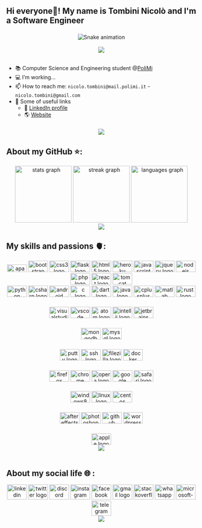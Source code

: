 <h2 align="left">Hi  everyone👋! My name is Tombini Nicolò and I'm a Software Engineer</h2>

###


<div align="center">
<img src="https://raw.githubusercontent.com/tombinic/tombinic/output/github-contribution-grid-snake-dark.svg" alt="Snake animation" />
</div>

<br>

<div align="center">
  <img src="https://profile-counter.glitch.me/tombinic/count.svg?"  />
</div>

<br>

- :books: Computer Science and Engineering student @[PoliMi](https://www.polimi.it/)
- :computer: I’m working...
- 📫 How to reach me: ```nicolo.tombini@mail.polimi.it``` - ```nicolo.tombini@gmail.com```
- :link: Some of useful links
  - :eyes: [LinkedIn profile](https://www.linkedin.com/in/nicol%C3%B2-tombini-124b52235/)
  - :earth_americas: [Website](https://nicolotombini.com/)
###

<div align="center">
  <img src="https://raw.githubusercontent.com/andreasbm/readme/master/assets/lines/rainbow.png"/>
</div>

## About my GitHub ⭐:
<div align="center">
  <img src="https://github-readme-stats.vercel.app/api?username=tombinic&hide_title=false&hide_rank=false&show_icons=true&include_all_commits=true&count_private=true&disable_animations=false&theme=vue-dark&locale=en&hide_border=true" height="150" alt="stats graph"  />
  <img src="https://streak-stats.demolab.com?user=tombinic&locale=en&mode=daily&theme=vue-dark&hide_border=true&border_radius=5" height="150" alt="streak graph"  />
    <img src="https://github-readme-stats.vercel.app/api/top-langs?username=tombinic&locale=en&hide_title=false&layout=compact&card_width=320&langs_count=8&theme=vue-dark&hide_border=true" height="150" alt="languages graph"  />
</div>
<div align="center">
  <img src="https://raw.githubusercontent.com/andreasbm/readme/master/assets/lines/rainbow.png"/>
</div>

## My skills and passions 🫀:
<div align="center">
  <img src="https://cdn.jsdelivr.net/gh/devicons/devicon/icons/apache/apache-original.svg" height="20" width="52" alt="apache logo"  />
  <img src="https://cdn.jsdelivr.net/gh/devicons/devicon/icons/bootstrap/bootstrap-original.svg" height="30" width="52" alt="bootstrap logo"  />
  <img src="https://cdn.jsdelivr.net/gh/devicons/devicon/icons/css3/css3-original.svg" height="30" width="52" alt="css3 logo"  />
  <img src="https://cdn.jsdelivr.net/gh/devicons/devicon/icons/flask/flask-original.svg" height="30" width="52" alt="flask logo"  />
  <img src="https://cdn.jsdelivr.net/gh/devicons/devicon/icons/html5/html5-original.svg" height="30" width="52" alt="html5 logo"  />
  <img src="https://cdn.jsdelivr.net/gh/devicons/devicon/icons/heroku/heroku-original.svg" height="30" width="52" alt="heroku logo"  />
  <img src="https://cdn.jsdelivr.net/gh/devicons/devicon/icons/javascript/javascript-original.svg" height="30" width="52" alt="javascript logo"  />
  <img src="https://cdn.jsdelivr.net/gh/devicons/devicon/icons/jquery/jquery-original.svg" height="30" width="52" alt="jquery logo"  />
  <img src="https://cdn.jsdelivr.net/gh/devicons/devicon/icons/nodejs/nodejs-original.svg" height="30" width="52" alt="nodejs logo"  />
  <img src="https://cdn.jsdelivr.net/gh/devicons/devicon/icons/php/php-original.svg" height="30" width="52" alt="php logo"  />
  <img src="https://cdn.jsdelivr.net/gh/devicons/devicon/icons/react/react-original.svg" height="30" width="52" alt="react logo"  />
  <img src="https://cdn.jsdelivr.net/gh/devicons/devicon/icons/tomcat/tomcat-original.svg" height="30" width="52" alt="tomcat logo"  />
</div>

<div align="center">
  <img src="https://cdn.jsdelivr.net/gh/devicons/devicon/icons/python/python-original.svg" height="30" width="52" alt="python logo"  />
  <img src="https://cdn.jsdelivr.net/gh/devicons/devicon/icons/csharp/csharp-original.svg" height="30" width="52" alt="csharp logo"  />
  <img src="https://cdn.jsdelivr.net/gh/devicons/devicon/icons/android/android-original.svg" height="30" width="52" alt="android logo"  />
  <img src="https://cdn.jsdelivr.net/gh/devicons/devicon/icons/c/c-original.svg" height="30" width="52" alt="c logo"  />
  <img src="https://cdn.jsdelivr.net/gh/devicons/devicon/icons/dart/dart-original.svg" height="30" width="52" alt="dart logo"  />
  <img src="https://cdn.jsdelivr.net/gh/devicons/devicon/icons/java/java-original.svg" height="30" width="52" alt="java logo"  />
  <img src="https://cdn.jsdelivr.net/gh/devicons/devicon/icons/cplusplus/cplusplus-original.svg" height="30" width="52" alt="cplusplus logo"  />
  <img src="https://cdn.jsdelivr.net/gh/devicons/devicon/icons/matlab/matlab-original.svg" height="30" width="52" alt="matlab logo"  />
  <img src="https://cdn.jsdelivr.net/gh/devicons/devicon/icons/rust/rust-plain.svg" height="30" width="52" alt="rust logo"  />
</div>

###

<div align="center">
  <img src="https://cdn.jsdelivr.net/gh/devicons/devicon/icons/visualstudio/visualstudio-plain.svg" height="30" width="52" alt="visualstudio logo"  />
  <img src="https://cdn.jsdelivr.net/gh/devicons/devicon/icons/vscode/vscode-original.svg" height="30" width="52" alt="vscode logo"  />
  <img src="https://cdn.jsdelivr.net/gh/devicons/devicon/icons/atom/atom-original.svg" height="30" width="52" alt="atom logo"  />
  <img src="https://cdn.jsdelivr.net/gh/devicons/devicon/icons/intellij/intellij-original.svg" height="30" width="52" alt="intellij logo"  />
  <img src="https://cdn.jsdelivr.net/gh/devicons/devicon/icons/jetbrains/jetbrains-original.svg" height="30" width="52" alt="jetbrains logo"  />
</div>

###

<div align="center">
  <img src="https://cdn.jsdelivr.net/gh/devicons/devicon/icons/mongodb/mongodb-original.svg" height="30" width="52" alt="mongodb logo"  />
  <img src="https://cdn.jsdelivr.net/gh/devicons/devicon/icons/mysql/mysql-original.svg" height="30" width="52" alt="mysql logo"  />
</div>

###

<div align="center">
  <img src="https://cdn.jsdelivr.net/gh/devicons/devicon/icons/putty/putty-original.svg" height="30" width="52" alt="putty logo"  />
  <img src="https://cdn.jsdelivr.net/gh/devicons/devicon/icons/ssh/ssh-original.svg" height="30" width="52" alt="ssh logo"  />
  <img src="https://cdn.jsdelivr.net/gh/devicons/devicon/icons/filezilla/filezilla-plain.svg" height="30" width="52" alt="filezilla logo"  />
  <img src="https://cdn.jsdelivr.net/gh/devicons/devicon/icons/docker/docker-original.svg" height="30" width="52" alt="docker logo"  />
</div>

###

<div align="center">
  <img src="https://cdn.jsdelivr.net/gh/devicons/devicon/icons/firefox/firefox-original.svg" height="30" width="52" alt="firefox logo"  />
  <img src="https://cdn.jsdelivr.net/gh/devicons/devicon/icons/chrome/chrome-original.svg" height="30" width="52" alt="chrome logo"  />
  <img src="https://cdn.jsdelivr.net/gh/devicons/devicon/icons/opera/opera-original.svg" height="30" width="52" alt="opera logo"  />
  <img src="https://cdn.jsdelivr.net/gh/devicons/devicon/icons/google/google-original.svg" height="30" width="52" alt="google logo"  />
  <img src="https://cdn.jsdelivr.net/gh/devicons/devicon/icons/safari/safari-original.svg" height="30" width="52" alt="safari logo"  />
</div>

###

<div align="center">
  <img src="https://cdn.jsdelivr.net/gh/devicons/devicon/icons/windows8/windows8-original.svg" height="30" width="52" alt="windows8 logo"  />
  <img src="https://cdn.jsdelivr.net/gh/devicons/devicon/icons/linux/linux-original.svg" height="30" width="52" alt="linux logo"  />
  <img src="https://cdn.jsdelivr.net/gh/devicons/devicon/icons/centos/centos-original.svg" height="30" width="52" alt="centos logo"  />
</div>

###

<div align="center">
  <img src="https://cdn.jsdelivr.net/gh/devicons/devicon/icons/aftereffects/aftereffects-original.svg" height="30" width="52" alt="aftereffects logo"  />
  <img src="https://cdn.jsdelivr.net/gh/devicons/devicon/icons/photoshop/photoshop-plain.svg" height="30" width="52" alt="photoshop logo"  />
  <img src="https://cdn.jsdelivr.net/gh/devicons/devicon/icons/github/github-original.svg" height="30" width="52" alt="github logo"  />
  <img src="https://cdn.jsdelivr.net/gh/devicons/devicon/icons/wordpress/wordpress-original.svg" height="30" width="52" alt="wordpress logo"  />
</div>

###

<div align="center">
  <img src="https://cdn.jsdelivr.net/gh/devicons/devicon/icons/apple/apple-original.svg" height="30" width="52" alt="apple logo"  />
</div>

<div align="center">
  <img src="https://raw.githubusercontent.com/andreasbm/readme/master/assets/lines/rainbow.png"/>
</div>

<br clear="both">

###
## About my social life :globe_with_meridians: :
<div align="center">
  <img src="https://raw.githubusercontent.com/maurodesouza/profile-readme-generator/master/src/assets/icons/social/linkedin/default.svg" width="52" height="40" alt="linkedin logo"  />
  <img src="https://raw.githubusercontent.com/maurodesouza/profile-readme-generator/master/src/assets/icons/social/twitter/default.svg" width="52" height="40" alt="twitter logo"  />
  <img src="https://raw.githubusercontent.com/maurodesouza/profile-readme-generator/master/src/assets/icons/social/discord/default.svg" width="52" height="40" alt="discord logo"  />
  <img src="https://raw.githubusercontent.com/maurodesouza/profile-readme-generator/master/src/assets/icons/social/instagram/default.svg" width="52" height="40" alt="instagram logo"  />
  <img src="https://raw.githubusercontent.com/maurodesouza/profile-readme-generator/master/src/assets/icons/social/facebook/default.svg" width="52" height="40" alt="facebook logo"  />
  <img src="https://raw.githubusercontent.com/maurodesouza/profile-readme-generator/master/src/assets/icons/social/gmail/default.svg" width="52" height="40" alt="gmail logo"  />
  <img src="https://raw.githubusercontent.com/maurodesouza/profile-readme-generator/master/src/assets/icons/social/stackoverflow/default.svg" width="52" height="40" alt="stackoverflow logo"  />
  <img src="https://raw.githubusercontent.com/maurodesouza/profile-readme-generator/master/src/assets/icons/social/whatsapp/default.svg" width="52" height="40" alt="whatsapp logo"  />
  <img src="https://raw.githubusercontent.com/maurodesouza/profile-readme-generator/master/src/assets/icons/social/microsoft-outlook/default.svg" width="52" height="40" alt="microsoft-outlook logo"  />
  <img src="https://raw.githubusercontent.com/maurodesouza/profile-readme-generator/master/src/assets/icons/social/telegram/default.svg" width="52" height="40" alt="telegram logo"  />
</div>

<div align="center">
  <img src="https://raw.githubusercontent.com/andreasbm/readme/master/assets/lines/rainbow.png"/>
</div>

